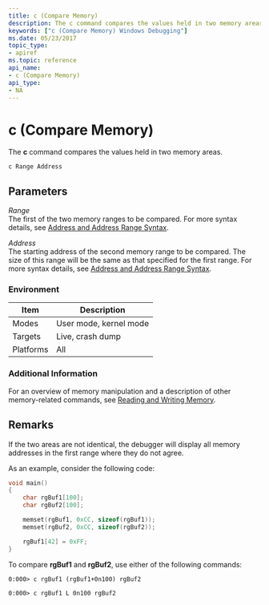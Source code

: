 ```yaml
---
title: c (Compare Memory)
description: The c command compares the values held in two memory areas.
keywords: ["c (Compare Memory) Windows Debugging"]
ms.date: 05/23/2017
topic_type:
- apiref
ms.topic: reference
api_name:
- c (Compare Memory)
api_type:
- NA
---
```


# c (Compare Memory)


The **c** command compares the values held in two memory areas.

```dbgcmd
c Range Address 
```

## <span id="ddk_cmd_compare_memory_dbg"></span><span id="DDK_CMD_COMPARE_MEMORY_DBG"></span>Parameters


<span id="_______Range______"></span><span id="_______range______"></span><span id="_______RANGE______"></span> *Range*   
The first of the two memory ranges to be compared. For more syntax details, see [Address and Address Range Syntax](address-and-address-range-syntax.md).

<span id="_______Address______"></span><span id="_______address______"></span><span id="_______ADDRESS______"></span> *Address*   
The starting address of the second memory range to be compared. The size of this range will be the same as that specified for the first range. For more syntax details, see [Address and Address Range Syntax](address-and-address-range-syntax.md).

### Environment

|  Item  | Description          |
|--------|----------------------|
|Modes   |User mode, kernel mode|
|Targets |Live, crash dump      |
|Platforms|All                  |

 

### Additional Information

For an overview of memory manipulation and a description of other memory-related commands, see [Reading and Writing Memory](reading-and-writing-memory.md).

## Remarks

If the two areas are not identical, the debugger will display all memory addresses in the first range where they do not agree.

As an example, consider the following code:

```cpp
void main()
{
    char rgBuf1[100];
    char rgBuf2[100];

    memset(rgBuf1, 0xCC, sizeof(rgBuf1));
    memset(rgBuf2, 0xCC, sizeof(rgBuf2));

    rgBuf1[42] = 0xFF;
}
```

To compare **rgBuf1** and **rgBuf2**, use either of the following commands:

```dbgcmd
0:000> c rgBuf1 (rgBuf1+0n100) rgBuf2

0:000> c rgBuf1 L 0n100 rgBuf2
```

 

 





